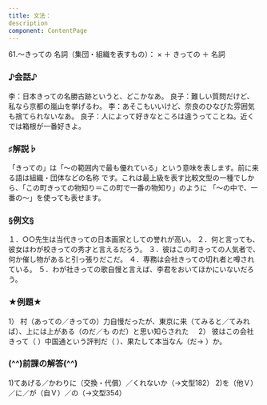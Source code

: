 ```yaml
---
title: 文法：
description
component: ContentPage
---
```



61.～きっての
名詞（集団・組織を表すもの）： × ＋ きっての ＋ 名詞
### ♪会話♪
李：日本きっての名勝古跡というと、どこかなあ。 良子：難しい質問だけど、私なら京都の嵐山を挙げるわ。
李：あそこもいいけど、奈良のひなびた雰囲気も捨てられないなあ。
良子：人によって好きなところは違うってことね。近くでは箱根が一番好きよ。
### ♯解説♭
「きっての」は「～の範囲内で最も優れている」という意味を表します。前に来る語は組織・団体などの名称 です。これは最上級を表す比較文型の一種でしから、「この町きっての物知り＝この町で一番の物知り」のように 「～の中で、一番の～」を使っても表せます。
### §例文§
１．○○先生は当代きっての日本画家としての誉れが高い。
２．何と言っても、彼女はわが校きっての秀才と言えるだろう。
３．彼はこの町きっての人気者で、何か催し物があると引っ張りだこだ。
４．専務は会社きっての切れ者と噂されている。
５．わが社きっての歌自慢と言えば、李君をおいてほかにいないだろう。
### ★例題★
1） 村（あっての／きっての）力自慢だったが、東京に来（てみると／てみれば）、上には上がある（のだ／も
のだ）と思い知らされた    
2） 彼はこの会社きって（ ）中国通という評判だ（ ）、果たして本当なん（だ→ ）か。
### (^^)前課の解答(^^)
1)てあげる／かわりに（交換・代償）／くれないか（→文型182）
2)を（他Ｖ）／に／が（自Ｖ）／の（→文型354）
